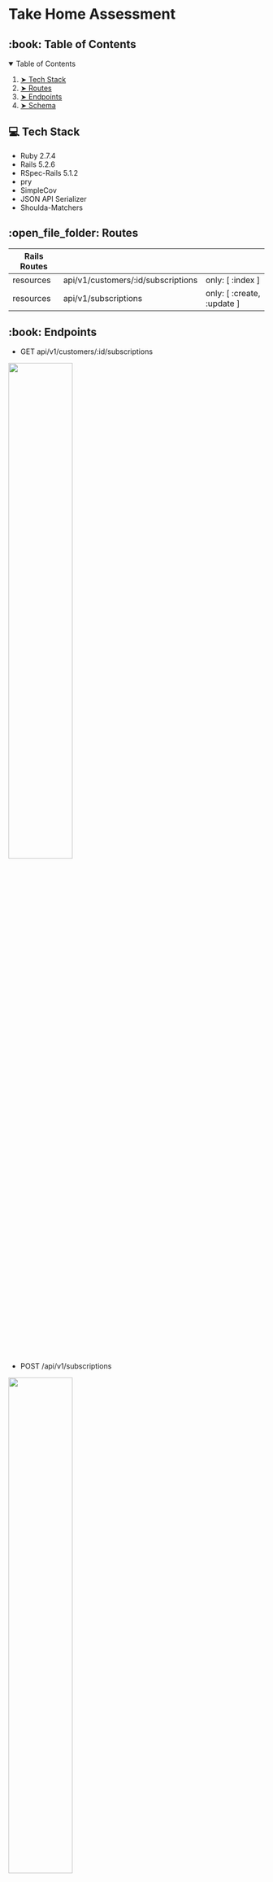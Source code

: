# Take Home Assessment

<!-- TABLE OF CONTENTS -->
<h2 id="table-of-contents"> :book: Table of Contents</h2>

<details open="open">
  <summary>Table of Contents</summary>
  <ol>
    <li><a href="#Tech Stack"> ➤ Tech Stack</a></li>
    <li><a href="#Routes"> ➤ Routes</a></li>
    <li><a href="#Endpoints"> ➤ Endpoints</a></li>
    <li><a href="#Schema"> ➤ Schema</a></li>
  </ol>
 </details>
 
  <!-- Tech Stack -->
<h2 id="Tech Stack"> 💻 Tech Stack</h2>
<ul>
  <li>Ruby 2.7.4</li>
  <li>Rails 5.2.6</li>
  <li>RSpec-Rails 5.1.2</li>
  <li>pry</li>
  <li>SimpleCov</li>
  <li>JSON API Serializer</li>
  <li>Shoulda-Matchers</li>
  </ul>
  
  <!-- ROUTES -->
<h2 id="Routes"> :open_file_folder: Routes</h2>

| Rails Routes  |  |  |
| ------------- | ------------- | ------------- |
| resources  | api/v1/customers/:id/subscriptions  | only: [ :index ]  |
| resources  | api/v1/subscriptions  | only: [ :create, :update ]  |

  <!-- Endpoints -->
<h2 id="Endpoints"> :book: Endpoints</h2>

* GET api/v1/customers/:id/subscriptions
<img src="https://user-images.githubusercontent.com/44381885/199998797-9017738d-306c-474b-8ec9-a6c3e60f1c7c.png" width=50% height=50%>

* POST /api/v1/subscriptions
<img src="https://user-images.githubusercontent.com/44381885/199999385-de2b1990-2796-4fdc-b257-2676ff7ca861.png" width=50% height=50%>

* PATCH /api/v1/subscriptions/:id
<img src="https://user-images.githubusercontent.com/44381885/199999633-5582cb41-3b05-43ec-bf24-545ea5fe9f56.png" width=50% height=50%>

<!-- Schema -->
<h2 id="Schema"> :scroll: Schema</h2>
<img src="https://user-images.githubusercontent.com/44381885/199999964-834dea6b-00dd-4e6e-bb80-f5b3133a2841.png" width=50% height=50%>





